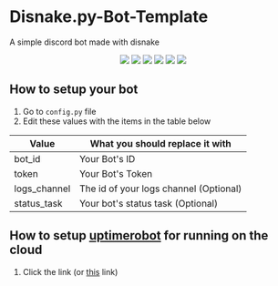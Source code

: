 # Disnake.py-Bot-Template
A simple discord bot made with disnake

<p align="center">
  <a href="//github.com/Ravost99/Disnake.py-Bot-Template/releases"><img src="https://img.shields.io/github/v/release/Ravost99/Disnake.py-Bot-Template"></a>
  <a href="//github.com/Ravost99/Disnake.py-Bot-Template/commits/main"><img src="https://img.shields.io/github/last-commit/Ravost99/Disnake.py-Bot-Template"></a>
  <a href="//github.com/Ravost99/Disnake.py-Bot-Template/releases"><img src="https://img.shields.io/github/downloads/Ravost99/Disnake.py-Bot-Template/total"></a>
  <a href="//github.com/Ravost99/Disnake.py-Bot-Template/blob/main/LICENSE.md"><img src="https://img.shields.io/github/license/Ravost99/Disnake.py-Bot-Template"></a>
  <a href="//github.com/Ravost99/Disnake.py-Bot-Template"><img src="https://img.shields.io/github/languages/code-size/Ravost99/Disnake.py-Bot-Template"></a>
  <a href="//github.com/Ravost99/Disnake.py-Bot-Template/issues"><img src="https://img.shields.io/github/issues-raw/Ravost99/Disnake.py-Bot-Template"></a>
</p>

## How to setup your bot
1. Go to `config.py` file
2. Edit these values with the items in the table below

|Value|What you should replace it with|
|--|--|
|bot_id|Your Bot's ID|
|token|Your Bot's Token|
|logs_channel|The id of your logs channel (Optional)|
|status_task|Your bot's status task (Optional)|

## How to setup [uptimerobot](https://uptimerobot.com) for running on the cloud
1. Click the link (or [this](https://uptimerobot.com) link)
